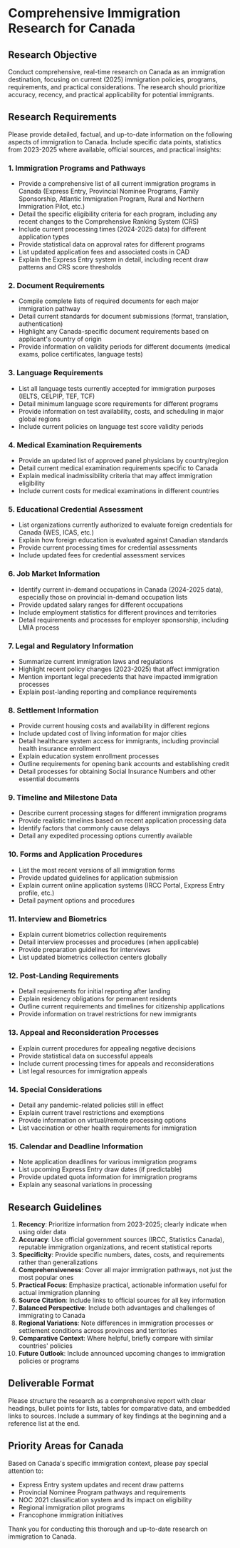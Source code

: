 # Comprehensive Immigration Research for Canada

## Research Objective
Conduct comprehensive, real-time research on Canada as an immigration destination, focusing on current (2025) immigration policies, programs, requirements, and practical considerations. The research should prioritize accuracy, recency, and practical applicability for potential immigrants.

## Research Requirements
Please provide detailed, factual, and up-to-date information on the following aspects of immigration to Canada. Include specific data points, statistics from 2023-2025 where available, official sources, and practical insights:

### 1. Immigration Programs and Pathways
- Provide a comprehensive list of all current immigration programs in Canada (Express Entry, Provincial Nominee Programs, Family Sponsorship, Atlantic Immigration Program, Rural and Northern Immigration Pilot, etc.)
- Detail the specific eligibility criteria for each program, including any recent changes to the Comprehensive Ranking System (CRS)
- Include current processing times (2024-2025 data) for different application types
- Provide statistical data on approval rates for different programs
- List updated application fees and associated costs in CAD
- Explain the Express Entry system in detail, including recent draw patterns and CRS score thresholds

### 2. Document Requirements
- Compile complete lists of required documents for each major immigration pathway
- Detail current standards for document submissions (format, translation, authentication)
- Highlight any Canada-specific document requirements based on applicant's country of origin
- Provide information on validity periods for different documents (medical exams, police certificates, language tests)

### 3. Language Requirements
- List all language tests currently accepted for immigration purposes (IELTS, CELPIP, TEF, TCF)
- Detail minimum language score requirements for different programs
- Provide information on test availability, costs, and scheduling in major global regions
- Include current policies on language test score validity periods

### 4. Medical Examination Requirements
- Provide an updated list of approved panel physicians by country/region
- Detail current medical examination requirements specific to Canada
- Explain medical inadmissibility criteria that may affect immigration eligibility
- Include current costs for medical examinations in different countries

### 5. Educational Credential Assessment
- List organizations currently authorized to evaluate foreign credentials for Canada (WES, ICAS, etc.)
- Explain how foreign education is evaluated against Canadian standards
- Provide current processing times for credential assessments
- Include updated fees for credential assessment services

### 6. Job Market Information
- Identify current in-demand occupations in Canada (2024-2025 data), especially those on provincial in-demand occupation lists
- Provide updated salary ranges for different occupations
- Include employment statistics for different provinces and territories
- Detail requirements and processes for employer sponsorship, including LMIA process

### 7. Legal and Regulatory Information
- Summarize current immigration laws and regulations
- Highlight recent policy changes (2023-2025) that affect immigration
- Mention important legal precedents that have impacted immigration processes
- Explain post-landing reporting and compliance requirements

### 8. Settlement Information
- Provide current housing costs and availability in different regions
- Include updated cost of living information for major cities
- Detail healthcare system access for immigrants, including provincial health insurance enrollment
- Explain education system enrollment processes
- Outline requirements for opening bank accounts and establishing credit
- Detail processes for obtaining Social Insurance Numbers and other essential documents

### 9. Timeline and Milestone Data
- Describe current processing stages for different immigration programs
- Provide realistic timelines based on recent application processing data
- Identify factors that commonly cause delays
- Detail any expedited processing options currently available

### 10. Forms and Application Procedures
- List the most recent versions of all immigration forms
- Provide updated guidelines for application submission
- Explain current online application systems (IRCC Portal, Express Entry profile, etc.)
- Detail payment options and procedures

### 11. Interview and Biometrics
- Explain current biometrics collection requirements
- Detail interview processes and procedures (when applicable)
- Provide preparation guidelines for interviews
- List updated biometrics collection centers globally

### 12. Post-Landing Requirements
- Detail requirements for initial reporting after landing
- Explain residency obligations for permanent residents
- Outline current requirements and timelines for citizenship applications
- Provide information on travel restrictions for new immigrants

### 13. Appeal and Reconsideration Processes
- Explain current procedures for appealing negative decisions
- Provide statistical data on successful appeals
- Include current processing times for appeals and reconsiderations
- List legal resources for immigration appeals

### 14. Special Considerations
- Detail any pandemic-related policies still in effect
- Explain current travel restrictions and exemptions
- Provide information on virtual/remote processing options
- List vaccination or other health requirements for immigration

### 15. Calendar and Deadline Information
- Note application deadlines for various immigration programs
- List upcoming Express Entry draw dates (if predictable)
- Provide updated quota information for immigration programs
- Explain any seasonal variations in processing

## Research Guidelines
1. **Recency**: Prioritize information from 2023-2025; clearly indicate when using older data
2. **Accuracy**: Use official government sources (IRCC, Statistics Canada), reputable immigration organizations, and recent statistical reports
3. **Specificity**: Provide specific numbers, dates, costs, and requirements rather than generalizations
4. **Comprehensiveness**: Cover all major immigration pathways, not just the most popular ones
5. **Practical Focus**: Emphasize practical, actionable information useful for actual immigration planning
6. **Source Citation**: Include links to official sources for all key information
7. **Balanced Perspective**: Include both advantages and challenges of immigrating to Canada
8. **Regional Variations**: Note differences in immigration processes or settlement conditions across provinces and territories
9. **Comparative Context**: Where helpful, briefly compare with similar countries' policies
10. **Future Outlook**: Include announced upcoming changes to immigration policies or programs

## Deliverable Format
Please structure the research as a comprehensive report with clear headings, bullet points for lists, tables for comparative data, and embedded links to sources. Include a summary of key findings at the beginning and a reference list at the end.

## Priority Areas for Canada
Based on Canada's specific immigration context, please pay special attention to:
- Express Entry system updates and recent draw patterns
- Provincial Nominee Program pathways and requirements
- NOC 2021 classification system and its impact on eligibility
- Regional immigration pilot programs
- Francophone immigration initiatives

Thank you for conducting this thorough and up-to-date research on immigration to Canada.

